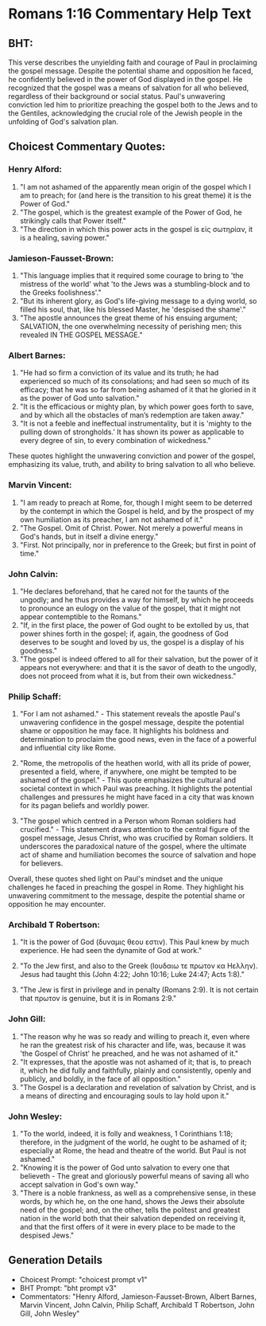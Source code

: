 # Romans 1:16 Commentary Help Text

## BHT:
This verse describes the unyielding faith and courage of Paul in proclaiming the gospel message. Despite the potential shame and opposition he faced, he confidently believed in the power of God displayed in the gospel. He recognized that the gospel was a means of salvation for all who believed, regardless of their background or social status. Paul's unwavering conviction led him to prioritize preaching the gospel both to the Jews and to the Gentiles, acknowledging the crucial role of the Jewish people in the unfolding of God's salvation plan.

## Choicest Commentary Quotes:
### Henry Alford:
1. "I am not ashamed of the apparently mean origin of the gospel which I am to preach; for (and here is the transition to his great theme) it is the Power of God." 
2. "The gospel, which is the greatest example of the Power of God, he strikingly calls that Power itself."
3. "The direction in which this power acts in the gospel is εἰς σωτηρίαν, it is a healing, saving power."

### Jamieson-Fausset-Brown:
1. "This language implies that it required some courage to bring to 'the mistress of the world' what 'to the Jews was a stumbling-block and to the Greeks foolishness'." 
2. "But its inherent glory, as God's life-giving message to a dying world, so filled his soul, that, like his blessed Master, he 'despised the shame'." 
3. "The apostle announces the great theme of his ensuing argument; SALVATION, the one overwhelming necessity of perishing men; this revealed IN THE GOSPEL MESSAGE."

### Albert Barnes:
1. "He had so firm a conviction of its value and its truth; he had experienced so much of its consolations; and had seen so much of its efficacy; that he was so far from being ashamed of it that he gloried in it as the power of God unto salvation."
2. "It is the efficacious or mighty plan, by which power goes forth to save, and by which all the obstacles of man’s redemption are taken away."
3. "It is not a feeble and ineffectual instrumentality, but it is 'mighty to the pulling down of strongholds.' It has shown its power as applicable to every degree of sin, to every combination of wickedness."

These quotes highlight the unwavering conviction and power of the gospel, emphasizing its value, truth, and ability to bring salvation to all who believe.

### Marvin Vincent:
1. "I am ready to preach at Rome, for, though I might seem to be deterred by the contempt in which the Gospel is held, and by the prospect of my own humiliation as its preacher, I am not ashamed of it."
2. "The Gospel. Omit of Christ. Power. Not merely a powerful means in God's hands, but in itself a divine energy."
3. "First. Not principally, nor in preference to the Greek; but first in point of time."

### John Calvin:
1. "He declares beforehand, that he cared not for the taunts of the ungodly; and he thus provides a way for himself, by which he proceeds to pronounce an eulogy on the value of the gospel, that it might not appear contemptible to the Romans."
2. "If, in the first place, the power of God ought to be extolled by us, that power shines forth in the gospel; if, again, the goodness of God deserves to be sought and loved by us, the gospel is a display of his goodness."
3. "The gospel is indeed offered to all for their salvation, but the power of it appears not everywhere: and that it is the savor of death to the ungodly, does not proceed from what it is, but from their own wickedness."

### Philip Schaff:
1. "For I am not ashamed." - This statement reveals the apostle Paul's unwavering confidence in the gospel message, despite the potential shame or opposition he may face. It highlights his boldness and determination to proclaim the good news, even in the face of a powerful and influential city like Rome.

2. "Rome, the metropolis of the heathen world, with all its pride of power, presented a field, where, if anywhere, one might be tempted to be ashamed of the gospel." - This quote emphasizes the cultural and societal context in which Paul was preaching. It highlights the potential challenges and pressures he might have faced in a city that was known for its pagan beliefs and worldly power.

3. "The gospel which centred in a Person whom Roman soldiers had crucified." - This statement draws attention to the central figure of the gospel message, Jesus Christ, who was crucified by Roman soldiers. It underscores the paradoxical nature of the gospel, where the ultimate act of shame and humiliation becomes the source of salvation and hope for believers.

Overall, these quotes shed light on Paul's mindset and the unique challenges he faced in preaching the gospel in Rome. They highlight his unwavering commitment to the message, despite the potential shame or opposition he may encounter.

### Archibald T Robertson:
1. "It is the power of God (δυναμις θεου εστιν). This Paul knew by much experience. He had seen the dynamite of God at work." 

2. "To the Jew first, and also to the Greek (Ιουδαιω τε πρωτον κα Hελλην). Jesus had taught this (John 4:22; John 10:16; Luke 24:47; Acts 1:8)." 

3. "The Jew is first in privilege and in penalty (Romans 2:9). It is not certain that πρωτον is genuine, but it is in Romans 2:9."

### John Gill:
1. "The reason why he was so ready and willing to preach it, even where he ran the greatest risk of his character and life, was, because it was 'the Gospel of Christ' he preached, and he was not ashamed of it."
2. "It expresses, that the apostle was not ashamed of it; that is, to preach it, which he did fully and faithfully, plainly and consistently, openly and publicly, and boldly, in the face of all opposition."
3. "The Gospel is a declaration and revelation of salvation by Christ, and is a means of directing and encouraging souls to lay hold upon it."

### John Wesley:
1. "To the world, indeed, it is folly and weakness, 1 Corinthians 1:18; therefore, in the judgment of the world, he ought to be ashamed of it; especially at Rome, the head and theatre of the world. But Paul is not ashamed." 
2. "Knowing it is the power of God unto salvation to every one that believeth - The great and gloriously powerful means of saving all who accept salvation in God's own way."
3. "There is a noble frankness, as well as a comprehensive sense, in these words, by which he, on the one hand, shows the Jews their absolute need of the gospel; and, on the other, tells the politest and greatest nation in the world both that their salvation depended on receiving it, and that the first offers of it were in every place to be made to the despised Jews."


## Generation Details
- Choicest Prompt: "choicest prompt v1"
- BHT Prompt: "bht prompt v3"
- Commentators: "Henry Alford, Jamieson-Fausset-Brown, Albert Barnes, Marvin Vincent, John Calvin, Philip Schaff, Archibald T Robertson, John Gill, John Wesley"
